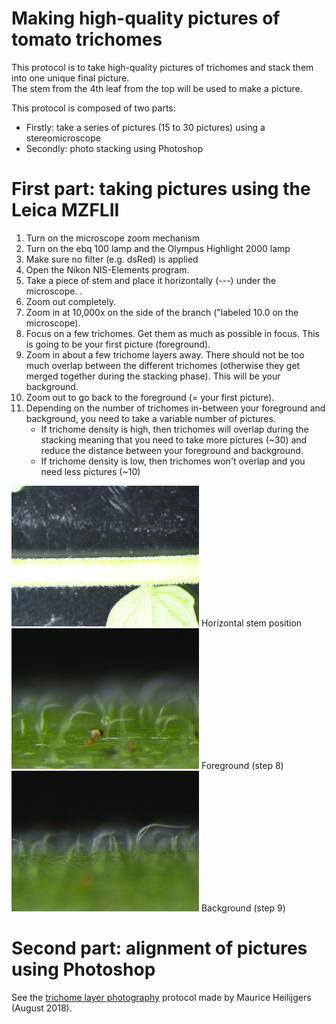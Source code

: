 # Making high-quality pictures of tomato trichomes
This protocol is to take high-quality pictures of trichomes and stack them into one unique final picture.   
The stem from the 4th leaf from the top will be used to make a picture.   
  
This protocol is composed of two parts: 
- Firstly: take a series of pictures (15 to 30 pictures) using a stereomicroscope 
- Secondly: photo stacking using Photoshop 

# First part: taking pictures using the Leica MZFLII
1. Turn on the microscope zoom mechanism 
2. Turn on the ebq 100 lamp and the Olympus Highlight 2000 lamp
3. Make sure no filter (e.g. dsRed) is applied
4. Open the Nikon NIS-Elements program. 
5. Take a piece of stem and place it horizontally (---) under the microscope. . 
6. Zoom out completely. 
7. Zoom in at 10,000x on the side of the branch ("labeled 10.0 on the microscope).
8. Focus on a few trichomes. Get them as much as possible in focus. This is going to be your first picture (foreground).   
9. Zoom in about a few trichome layers away. There should not be too much overlap between the different trichomes (otherwise they get merged together during the stacking phase). This will be your background. 
10. Zoom out to go back to the foreground (= your first picture). 
11. Depending on the number of trichomes in-between your foreground and background, you need to take a variable number of pictures.  
    - If trichome density is high, then trichomes will overlap during the stacking meaning that you need to take more pictures (~30) and reduce the distance between your foreground and background.  
    - If trichome density is low, then trichomes won't overlap and you need less pictures (~10)

<img src="../microscopy/horizontal_branch.jpg" width="300"> Horizontal stem position  
<img src="../microscopy/foreground-small.jpg" width="300">  Foreground (step 8)  
<img src="../microscopy/background-small.jpg" width="300">  Background (step 9)

# Second part: alignment of pictures using Photoshop
See the [trichome layer photography](./trichome_layer_photography) protocol made by Maurice Heilijgers (August 2018).
